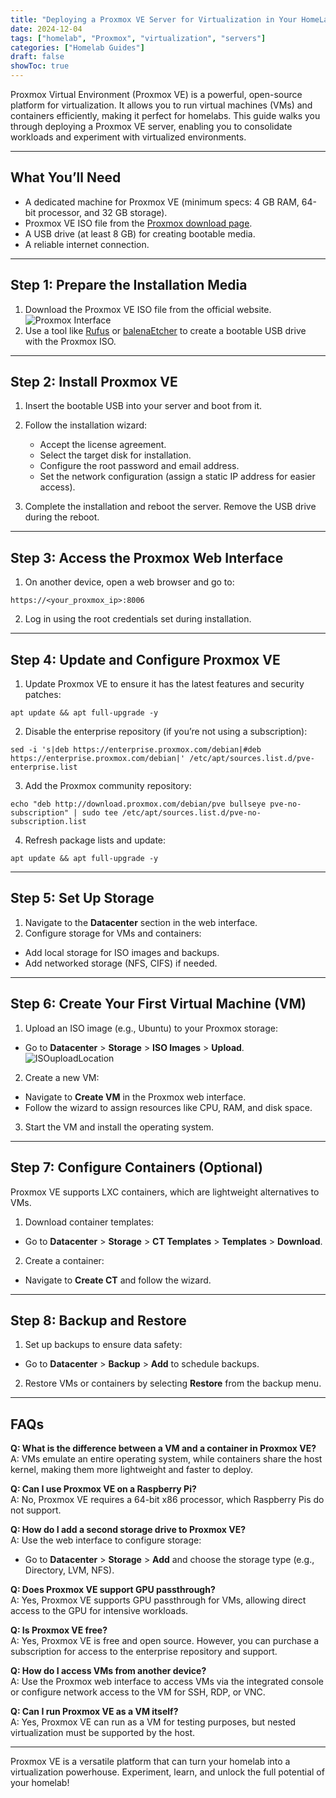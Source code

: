 ```yaml
---
title: "Deploying a Proxmox VE Server for Virtualization in Your HomeLab"
date: 2024-12-04
tags: ["homelab", "Proxmox", "virtualization", "servers"]
categories: ["Homelab Guides"]
draft: false
showToc: true
---
```

Proxmox Virtual Environment (Proxmox VE) is a powerful, open-source platform for virtualization. It allows you to run virtual machines (VMs) and containers efficiently, making it perfect for homelabs. This guide walks you through deploying a Proxmox VE server, enabling you to consolidate workloads and experiment with virtualized environments.

---

## What You’ll Need

- A dedicated machine for Proxmox VE (minimum specs: 4 GB RAM, 64-bit processor, and 32 GB storage).  
- Proxmox VE ISO file from the [Proxmox download page](https://www.proxmox.com/en/downloads).  
- A USB drive (at least 8 GB) for creating bootable media.  
- A reliable internet connection.

---

## Step 1: Prepare the Installation Media

1. Download the Proxmox VE ISO file from the official website.  
![Proxmox Interface](/images/downloadsproxmox.png)
2. Use a tool like [Rufus](https://rufus.ie/) or [balenaEtcher](https://www.balena.io/etcher/) to create a bootable USB drive with the Proxmox ISO.

---

## Step 2: Install Proxmox VE

1. Insert the bootable USB into your server and boot from it.  
2. Follow the installation wizard:  
   - Accept the license agreement.  
   - Select the target disk for installation.  
   - Configure the root password and email address.  
   - Set the network configuration (assign a static IP address for easier access).  

3. Complete the installation and reboot the server. Remove the USB drive during the reboot.

---

## Step 3: Access the Proxmox Web Interface

1. On another device, open a web browser and go to:  
```
https://<your_proxmox_ip>:8006
```

2. Log in using the root credentials set during installation.

---

## Step 4: Update and Configure Proxmox VE

1. Update Proxmox VE to ensure it has the latest features and security patches:  
```
apt update && apt full-upgrade -y
```

2. Disable the enterprise repository (if you’re not using a subscription):  
```
sed -i 's|deb https://enterprise.proxmox.com/debian|#deb https://enterprise.proxmox.com/debian|' /etc/apt/sources.list.d/pve-enterprise.list
```

3. Add the Proxmox community repository:  
```
echo "deb http://download.proxmox.com/debian/pve bullseye pve-no-subscription" | sudo tee /etc/apt/sources.list.d/pve-no-subscription.list
```

4. Refresh package lists and update:  
```
apt update && apt full-upgrade -y
```

---

## Step 5: Set Up Storage

1. Navigate to the **Datacenter** section in the web interface.  
2. Configure storage for VMs and containers:  
- Add local storage for ISO images and backups.  
- Add networked storage (NFS, CIFS) if needed.

---

## Step 6: Create Your First Virtual Machine (VM)

1. Upload an ISO image (e.g., Ubuntu) to your Proxmox storage:  
- Go to **Datacenter** > **Storage** > **ISO Images** > **Upload**.  
![ISOuploadLocation](/images/proxmoxiso.png)
2. Create a new VM:  
- Navigate to **Create VM** in the Proxmox web interface.  
- Follow the wizard to assign resources like CPU, RAM, and disk space.  

3. Start the VM and install the operating system.

---

## Step 7: Configure Containers (Optional)

Proxmox VE supports LXC containers, which are lightweight alternatives to VMs.  

1. Download container templates:  
- Go to **Datacenter** > **Storage** > **CT Templates** > **Templates** > **Download**.  

2. Create a container:  
- Navigate to **Create CT** and follow the wizard.

---

## Step 8: Backup and Restore

1. Set up backups to ensure data safety:  
- Go to **Datacenter** > **Backup** > **Add** to schedule backups.  

2. Restore VMs or containers by selecting **Restore** from the backup menu.

---

## FAQs

**Q: What is the difference between a VM and a container in Proxmox VE?**  
A: VMs emulate an entire operating system, while containers share the host kernel, making them more lightweight and faster to deploy.

**Q: Can I use Proxmox VE on a Raspberry Pi?**  
A: No, Proxmox VE requires a 64-bit x86 processor, which Raspberry Pis do not support.

**Q: How do I add a second storage drive to Proxmox VE?**  
A: Use the web interface to configure storage:  
- Go to **Datacenter** > **Storage** > **Add** and choose the storage type (e.g., Directory, LVM, NFS).

**Q: Does Proxmox VE support GPU passthrough?**  
A: Yes, Proxmox VE supports GPU passthrough for VMs, allowing direct access to the GPU for intensive workloads.

**Q: Is Proxmox VE free?**  
A: Yes, Proxmox VE is free and open source. However, you can purchase a subscription for access to the enterprise repository and support.

**Q: How do I access VMs from another device?**  
A: Use the Proxmox web interface to access VMs via the integrated console or configure network access to the VM for SSH, RDP, or VNC.

**Q: Can I run Proxmox VE as a VM itself?**  
A: Yes, Proxmox VE can run as a VM for testing purposes, but nested virtualization must be supported by the host.

---

Proxmox VE is a versatile platform that can turn your homelab into a virtualization powerhouse. Experiment, learn, and unlock the full potential of your homelab!
